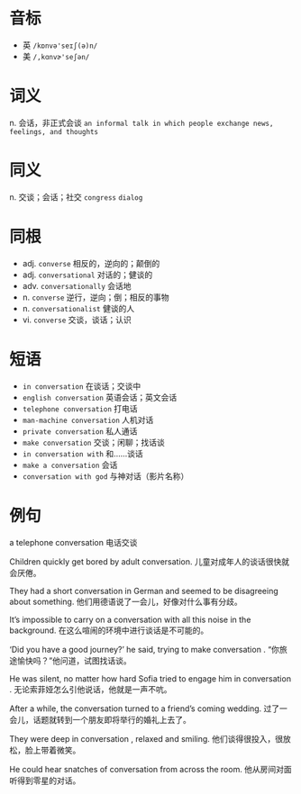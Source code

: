 # 音标

- 英 `/kɒnvə'seɪʃ(ə)n/`
- 美 `/,kɑnvɚ'seʃən/`

# 词义

n. 会话，非正式会谈
`an informal talk in which people exchange news, feelings, and thoughts`

# 同义

n. 交谈；会话；社交
`congress` `dialog`

# 同根

- adj. `converse` 相反的，逆向的；颠倒的
- adj. `conversational` 对话的；健谈的
- adv. `conversationally` 会话地
- n. `converse` 逆行，逆向；倒；相反的事物
- n. `conversationalist` 健谈的人
- vi. `converse` 交谈，谈话；认识

# 短语

- `in conversation` 在谈话；交谈中
- `english conversation` 英语会话；英文会话
- `telephone conversation` 打电话
- `man-machine conversation` 人机对话
- `private conversation` 私人通话
- `make conversation` 交谈；闲聊；找话谈
- `in conversation with` 和……谈话
- `make a conversation` 会话
- `conversation with god` 与神对话（影片名称）

# 例句

a telephone conversation
电话交谈

Children quickly get bored by adult conversation.
儿童对成年人的谈话很快就会厌倦。

They had a short conversation in German and seemed to be disagreeing about something.
他们用德语说了一会儿，好像对什么事有分歧。

It’s impossible to carry on a conversation with all this noise in the background.
在这么喧闹的环境中进行谈话是不可能的。

‘Did you have a good journey?’ he said, trying to make conversation .
“你旅途愉快吗？”他问道，试图找话谈。

He was silent, no matter how hard Sofia tried to engage him in conversation .
无论索菲娅怎么引他说话，他就是一声不吭。

After a while, the conversation turned to a friend’s coming wedding.
过了一会儿，话题就转到一个朋友即将举行的婚礼上去了。

They were deep in conversation , relaxed and smiling.
他们谈得很投入，很放松，脸上带着微笑。

He could hear snatches of conversation from across the room.
他从房间对面听得到零星的对话。



